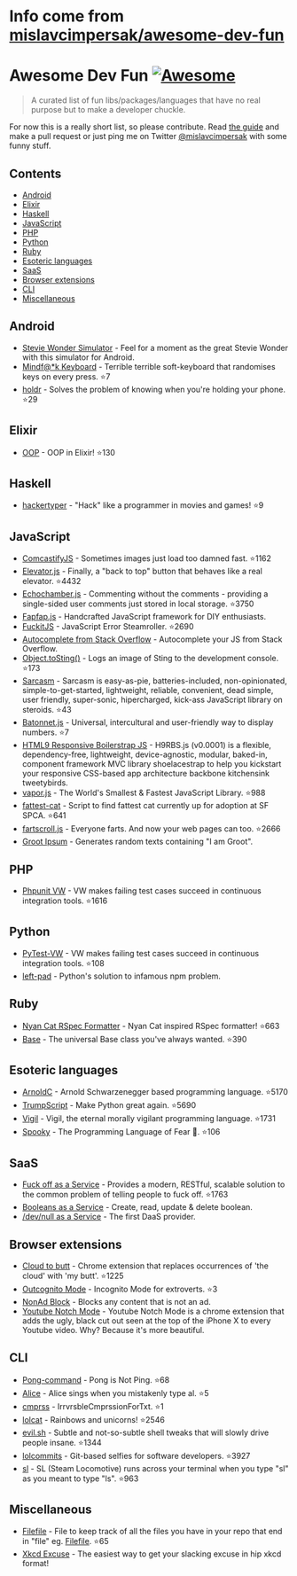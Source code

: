 # Info come from [mislavcimpersak/awesome-dev-fun](https://github.com/mislavcimpersak/awesome-dev-fun)
# Awesome Dev Fun [![Awesome](https://cdn.rawgit.com/sindresorhus/awesome/d7305f38d29fed78fa85652e3a63e154dd8e8829/media/badge.svg)](https://github.com/sindresorhus/awesome)

> A curated list of fun libs/packages/languages that have no real purpose but to make a developer chuckle.

For now this is a really short list, so please contribute. Read [the guide](CONTRIBUTING.md) and make a pull request or just ping me on Twitter [@mislavcimpersak](https://twitter.com/mislavcimpersak) with some funny stuff.


## Contents

- [Android](#android)
- [Elixir](#elixir)
- [Haskell](#haskell)
- [JavaScript](#javascript)
- [PHP](#php)
- [Python](#python)
- [Ruby](#ruby)
- [Esoteric languages](#esoteric-languages)
- [SaaS](#saas)
- [Browser extensions](#browser-extensions)
- [CLI](#cli)
- [Miscellaneous](#miscellaneous)


## Android

- [Stevie Wonder Simulator](https://play.google.com/store/apps/details?id=erseco.soft.stevie.wonder.simulator) - Feel for a moment as the great Stevie Wonder with this simulator for Android.
- [Mindf@*k Keyboard](https://github.com/terriblehackskeyboard/keyboard) - Terrible terrible soft-keyboard that randomises keys on every press. :star:7
- [holdr](https://github.com/starakaj/holdr) - Solves the problem of knowing when you're holding your phone. :star:29


## Elixir
- [OOP](https://github.com/wojtekmach/oop) - OOP in Elixir! :star:130


## Haskell
- [hackertyper](https://github.com/fgaz/hackertyper) - "Hack" like a programmer in movies and games! :star:9


## JavaScript

- [ComcastifyJS](https://github.com/theonion/comcastifyjs) - Sometimes images just load too damned fast. :star:1162
- [Elevator.js](https://github.com/tholman/elevator.js) - Finally, a "back to top" button that behaves like a real elevator. :star:4432
- [Echochamber.js](https://github.com/tessalt/echo-chamber-js) - Commenting without the comments - providing a single-sided user comments just stored in local storage. :star:3750
- [Fapfap.js](http://fapfapjs.io) - Handcrafted JavaScript framework for DIY enthusiasts.
- [FuckitJS](https://github.com/mattdiamond/fuckitjs) - JavaScript Error Steamroller. :star:2690
- [Autocomplete from Stack Overflow](https://emilschutte.com/stackoverflow-autocomplete/) - Autocomplete your JS from Stack Overflow.
- [Object.toSting()](https://github.com/teropa/to-sting) - Logs an image of Sting to the development console. :star:173
- [Sarcasm](https://github.com/komlev/sarcasm) - Sarcasm is easy-as-pie, batteries-included, non-opinionated, simple-to-get-started, lightweight, reliable, convenient, dead simple, user friendly, super-sonic, hipercharged, kick-ass JavaScript library on steroids. :star:43
- [Batonnet.js](https://github.com/BinaryBrain/Batonnet.js) - Universal, intercultural and user-friendly way to display numbers. :star:7
- [HTML9 Responsive Boilerstrap JS](http://html9responsiveboilerstrapjs.com/) - H9RBS.js (v0.0001) is a flexible, dependency-free, lightweight, device-agnostic, modular, baked-in, component framework MVC library shoelacestrap to help you kickstart your responsive CSS-based app architecture backbone kitchensink tweetybirds.
- [vapor.js](https://github.com/madrobby/vapor.js) - The World's Smallest & Fastest JavaScript Library. :star:988
- [fattest-cat](https://github.com/lexiross/fattest-cat) - Script to find fattest cat currently up for adoption at SF SPCA. :star:641
- [fartscroll.js](https://github.com/theonion/fartscroll.js) - Everyone farts. And now your web pages can too. :star:2666
- [Groot Ipsum](http://grootipsum.com/) - Generates random texts containing "I am Groot".


## PHP

- [Phpunit VW](https://github.com/hmlb/phpunit-vw) - VW makes failing test cases succeed in continuous integration tools. :star:1616


## Python

- [PyTest-VW](https://github.com/The-Compiler/pytest-vw) - VW makes failing test cases succeed in continuous integration tools. :star:108
- [left-pad](https://pypi.python.org/pypi/left-pad/) - Python's solution to infamous npm problem.


## Ruby

- [Nyan Cat RSpec Formatter](https://github.com/mattsears/nyan-cat-formatter) - Nyan Cat inspired RSpec formatter! :star:663
- [Base](https://github.com/garybernhardt/base) - The universal Base class you've always wanted. :star:390


## Esoteric languages

- [ArnoldC](https://github.com/lhartikk/ArnoldC) - Arnold Schwarzenegger based programming language. :star:5170
- [TrumpScript](https://github.com/samshadwell/TrumpScript) - Make Python great again. :star:5690
- [Vigil](https://github.com/munificent/vigil) - Vigil, the eternal morally vigilant programming language. :star:1731
- [Spooky](https://github.com/ftripier/spookyc) - The Programming Language of Fear 🌚. :star:106


## SaaS

- [Fuck off as a Service](https://github.com/tomdionysus/foaas) - Provides a modern, RESTful, scalable solution to the common problem of telling people to fuck off. :star:1763
- [Booleans as a Service](https://booleans.io/) - Create, read, update & delete boolean.
- [/dev/null as a Service](https://devnull-as-a-service.com/) - The first DaaS provider.


## Browser extensions

- [Cloud to butt](https://github.com/panicsteve/cloud-to-butt) - Chrome extension that replaces occurrences of 'the cloud' with 'my butt'. :star:1225
- [Outcognito Mode](https://github.com/hrldcpr/outcognito-mode) - Incognito Mode for extroverts. :star:3
- [NonAd Block](https://chrome.google.com/webstore/detail/nonad-block/mjdphmpknkepficogfmnfhabmlngggip?hl=en-US) - Blocks any content that is not an ad.
- [Youtube Notch Mode](https://chrome.google.com/webstore/detail/youtube-notch-mode/fiklbelmepfnpojheaklfnhfhbfkmibb) - Youtube Notch Mode is a chrome extension that adds the ugly, black cut out seen at the top of the iPhone X to every Youtube video. Why? Because it's more beautiful.


## CLI
- [Pong-command](https://github.com/kurehajime/pong-command) - Pong is Not Ping. :star:68
- [Alice](https://github.com/susisu/alice) - Alice sings when you mistakenly type al. :star:5
- [cmprss](https://github.com/kurehajime/cmprss) - IrrvrsbleCmprssionForTxt. :star:1
- [lolcat](https://github.com/busyloop/lolcat) - Rainbows and unicorns! :star:2546
- [evil.sh](https://github.com/mathiasbynens/evil.sh) - Subtle and not-so-subtle shell tweaks that will slowly drive people insane. :star:1344
- [lolcommits](https://github.com/mroth/lolcommits) - Git-based selfies for software developers. :star:3927
- [sl](https://github.com/mtoyoda/sl) - SL (Steam Locomotive) runs across your terminal when you type "sl" as you meant to type "ls". :star:963


## Miscellaneous
- [Filefile](https://github.com/cobyism/Filefile) - File to keep track of all the files you have in your repo that end in "file" eg. [Filefile](Filefile). :star:65
- [Xkcd Excuse](https://xkcd-excuse.com) - The easiest way to get your slacking excuse in hip xkcd format!

